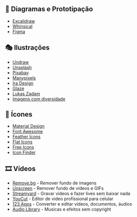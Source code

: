 ## 🧨 Diagramas e Prototipação
- [Excalidraw](https://excalidraw.com)
- [Whinsical](https://whimsical.com)
- [Figma](https://www.figma.com)

## 🎭 Ilustrações
- [Undraw](https://undraw.co/illustrations)
- [Unsplash](https://unsplash.com)
- [Pixabay](https://pixabay.com/pt)
- [Manypixels](https://www.manypixels.co/gallery)
- [Ira Design](https://iradesign.io/gallery/illustrations)
- [Glaze](https://www.glazestock.com)
- [Lukas Zadam](https://lukaszadam.com/illustrations)
- [Imagens com diversidade](https://github.com/JulianaHelena5/BancoDeImagensComDiversidade)

## 🧮 Ícones
- [Material Design](https://material.io/resources/icons/?style=baseline)
- [Font Awesome](https://fontawesome.com/6?next=%2F)
- [Feather Icons](https://feathericons.com)
- [Flat Icons](https://flaticons.com)
- [Free Icons](https://freeicons.io)
- [Icon Finder](https://www.iconfinder.com)

## 🎞️ Vídeos
- [Remove.bg](https://www.remove.bg) - Remover fundo de imagens
- [Unscreen](https://www.unscreen.com) - Remover fundo de vídeos e GIFs
- [Streamyard](https://streamyard.com) - Gravar videos e fazer lives sem baixar nada
- [YouCut](https://play.google.com/store/apps/details?id=com.camerasideas.trimmer) - Editor de video profissional para celular
- [123 Apps](https://123apps.com/pt/) - Converter e editar vídeos, documentos, áudios 
- [Audio Library](https://www.youtube.com/channel/UCZVzgqp-fRUgyvRAmlm9IxA) - Musicas e efeitos sem copyright

